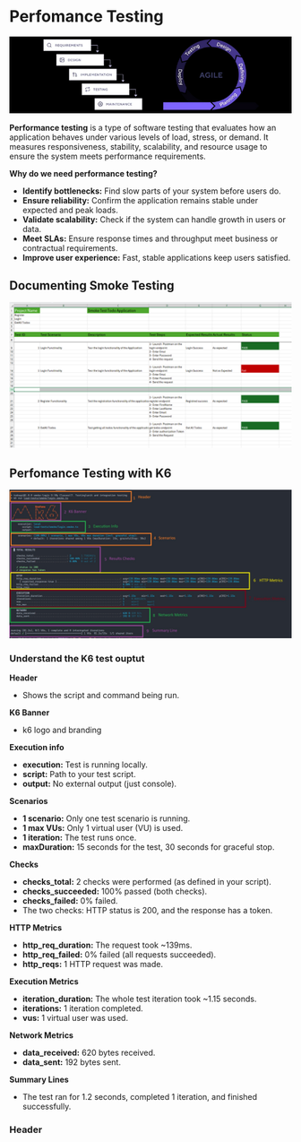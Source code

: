 # Perfomance Testing

![1749298447825](image/README/1749298447825.png)

**Performance testing** is a type of software testing that evaluates how an application behaves under various levels of load, stress, or demand. It measures responsiveness, stability, scalability, and resource usage to ensure the system meets performance requirements.

**Why do we need performance testing?**

* **Identify bottlenecks:** Find slow parts of your system before users do.
* **Ensure reliability:** Confirm the application remains stable under expected and peak loads.
* **Validate scalability:** Check if the system can handle growth in users or data.
* **Meet SLAs:** Ensure response times and throughput meet business or contractual requirements.
* **Improve user experience:** Fast, stable applications keep users satisfied.

## Documenting Smoke Testing

![1749297875427](image/README/1749297875427.png)

## Perfomance Testing with K6

![1749296278171](image/README/1749296278171.jpg)

### Understand the K6 test ouptut

**Header**

* Shows the script and command being run.

**K6 Banner**

* k6 logo and branding

**Execution info**

* **execution:** Test is running locally.
* **script:** Path to your test script.
* **output:** No external output (just console).

**Scenarios**

* **1 scenario:** Only one test scenario is running.
* **1 max VUs:** Only 1 virtual user (VU) is used.
* **1 iteration:** The test runs once.
* **maxDuration:** 15 seconds for the test, 30 seconds for graceful stop.

**Checks**

* **checks_total:** 2 checks were performed (as defined in your script).
* **checks_succeeded:** 100% passed (both checks).
* **checks_failed:** 0% failed.
* The two checks: HTTP status is 200, and the response has a token.

**HTTP Metrics**

* **http_req_duration:** The request took ~139ms.
* **http_req_failed:** 0% failed (all requests succeeded).
* **http_reqs:** 1 HTTP request was made.

**Execution Metrics**

* **iteration_duration:** The whole test iteration took ~1.15 seconds.
* **iterations:** 1 iteration completed.
* **vus:** 1 virtual user was used.

**Network Metrics**

* **data_received:** 620 bytes received.
* **data_sent:** 192 bytes sent.

**Summary Lines**

* The test ran for 1.2 seconds, completed 1 iteration, and finished successfully.

### **Header**
